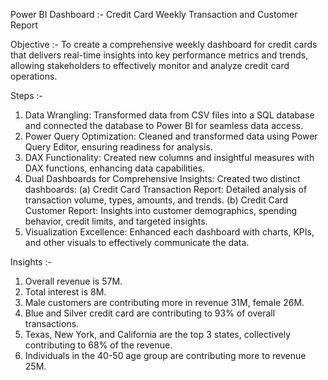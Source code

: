 Power BI Dashboard :- Credit Card Weekly Transaction and Customer Report

Objective :- To create a comprehensive weekly dashboard for credit cards that delivers real-time insights into key performance metrics and trends, allowing stakeholders to effectively monitor and analyze credit card operations.

Steps :- 
1. Data Wrangling: Transformed data from CSV files into a SQL database and connected the database to Power BI for seamless data access.
2. Power Query Optimization: Cleaned and transformed data using Power Query Editor, ensuring readiness for analysis.
3. DAX Functionality: Created new columns and insightful measures with DAX functions, enhancing data capabilities.
4. Dual Dashboards for Comprehensive Insights: Created two distinct dashboards:
(a) Credit Card Transaction Report: Detailed analysis of transaction volume, types, amounts, and trends.
(b) Credit Card Customer Report: Insights into customer demographics, spending behavior, credit limits, and targeted insights.
5. Visualization Excellence: Enhanced each dashboard with charts, KPIs, and other visuals to effectively communicate the data.

Insights :-
1. Overall revenue is 57M.
2. Total interest is 8M.
3. Male customers are contributing more in revenue 31M, female 26M.
4. Blue and Silver credit card are contributing to 93% of overall transactions.
5. Texas, New York, and California are the top 3 states, collectively contributing to 68% of the revenue.
6. Individuals in the 40-50 age group are contributing more to revenue 25M.
